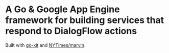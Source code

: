 # A Go & Google App Engine framework for building services that respond to DialogFlow actions

Built with [go-kit](https://github.com/go-kit/kit) and [NYTimes/marvin](https://github.com/NYTimes/marvin).
